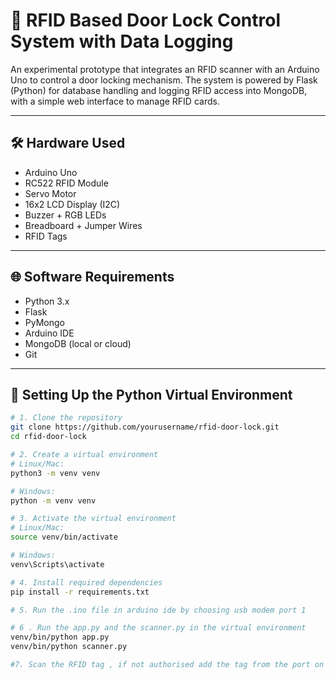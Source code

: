 # 🔐 RFID Based Door Lock Control System with Data Logging

An experimental prototype that integrates an RFID scanner with an Arduino Uno to control a door locking mechanism. The system is powered by Flask (Python) for database handling and logging RFID access into MongoDB, with a simple web interface to manage RFID cards.

---



## 🛠️ Hardware Used

- Arduino Uno
- RC522 RFID Module
- Servo Motor
- 16x2 LCD Display (I2C)
- Buzzer + RGB LEDs
- Breadboard + Jumper Wires
- RFID Tags

---

## 🌐 Software Requirements

- Python 3.x
- Flask
- PyMongo
- Arduino IDE
- MongoDB (local or cloud)
- Git

---

## 🐍 Setting Up the Python Virtual Environment

```bash
# 1. Clone the repository
git clone https://github.com/yourusername/rfid-door-lock.git
cd rfid-door-lock

# 2. Create a virtual environment
# Linux/Mac:
python3 -m venv venv

# Windows:
python -m venv venv

# 3. Activate the virtual environment
# Linux/Mac:
source venv/bin/activate

# Windows:
venv\Scripts\activate

# 4. Install required dependencies
pip install -r requirements.txt

# 5. Run the .ino file in arduino ide by choosing usb modem port 1

# 6 . Run the app.py and the scanner.py in the virtual environment
venv/bin/python app.py
venv/bin/python scanner.py

#7. Scan the RFID tag , if not authorised add the tag from the port on which the app.py file is running


